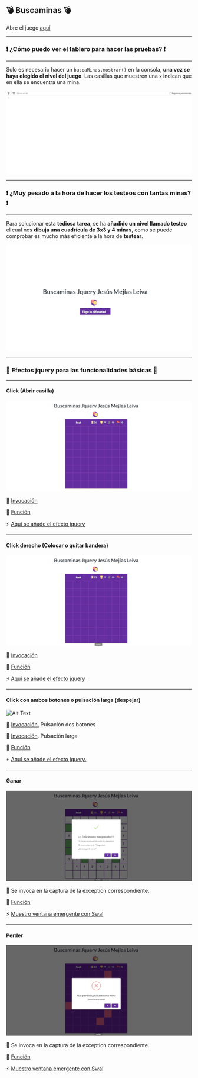 
:bomb: Buscaminas :bomb:
----
Abre el juego [aquí](https://iesgrancapitan-dwec.github.io/Buscaminas-JesusMejiasLeiva)

------------

 ### :exclamation: ¿Cómo puedo ver el tablero para hacer las pruebas? :exclamation:

------------

Solo es necesario hacer un ```buscaMinas.mostrar()``` en la consola, **una vez se haya elegido el nivel del juego**. Las casillas que muestren una ```x``` indican que en ella se encuentra una mina.

![Alt Text](images/mostrarClosure.gif)


------------

 ### :exclamation: ¿Muy pesado a la hora de hacer los testeos con tantas minas? :exclamation:

------------

Para solucionar esta **tediosa tarea**, se ha **añadido un nivel llamado testeo** el cual nos **dibuja una cuadrícula de 3x3 y 4 minas**, como se puede comprobar es mucho más eficiente a la hora de **testear**.

![Alt Text](images/nivelTesteo.gif)

------------

 ### :dizzy: Efectos jquery para las funcionalidades básicas :dizzy:

------------
#### Click (Abrir casilla)

![Alt Text](images/picar.gif)

:rocket: [Invocación](https://github.com/iesgrancapitan-dwec/Buscaminas-JesusMejiasLeiva/blob/e2033139c8581f137b01397a4815004dfa976693/js/gui.js#L93)

:memo: [Función](https://github.com/iesgrancapitan-dwec/Buscaminas-JesusMejiasLeiva/blob/e2033139c8581f137b01397a4815004dfa976693/js/gui.js#L272)

:zap: [Aquí se añade el efecto jquery](https://github.com/iesgrancapitan-dwec/Buscaminas-JesusMejiasLeiva/blob/e2033139c8581f137b01397a4815004dfa976693/js/gui.js#L145)



------------
#### Click derecho (Colocar o quitar bandera)

![Alt Text](images/marcar.gif)

:rocket: [Invocación](https://github.com/iesgrancapitan-dwec/Buscaminas-JesusMejiasLeiva/blob/e2033139c8581f137b01397a4815004dfa976693/js/gui.js#L105)

:memo: [Función](https://github.com/iesgrancapitan-dwec/Buscaminas-JesusMejiasLeiva/blob/e2033139c8581f137b01397a4815004dfa976693/js/gui.js#L308)

:zap: [Aquí se añade el efecto jquery](https://github.com/iesgrancapitan-dwec/Buscaminas-JesusMejiasLeiva/blob/e2033139c8581f137b01397a4815004dfa976693/js/gui.js#L316)



------------

#### Click con ambos botones o pulsación larga (despejar)

![Alt Text](images/despejar.gif)

:rocket: [Invocación.](https://github.com/iesgrancapitan-dwec/Buscaminas-JesusMejiasLeiva/blob/e2033139c8581f137b01397a4815004dfa976693/js/gui.js#L108) Pulsación dos botones

:rocket: [Invocación](https://github.com/iesgrancapitan-dwec/Buscaminas-JesusMejiasLeiva/blob/e2033139c8581f137b01397a4815004dfa976693/js/gui.js#L124). Pulsación larga

:memo: [Función](https://github.com/iesgrancapitan-dwec/Buscaminas-JesusMejiasLeiva/blob/master/js/gui.js#L187)

:zap: [Aquí se añade el efecto jquery.](https://github.com/iesgrancapitan-dwec/Buscaminas-JesusMejiasLeiva/blob/e2033139c8581f137b01397a4815004dfa976693/js/gui.js#L185)


------------

#### Ganar

![Alt Text](images/ganar.gif)

:rocket: Se invoca en la captura de la exception correspondiente.

:memo: [Función](https://github.com/iesgrancapitan-dwec/Buscaminas-JesusMejiasLeiva/blob/e2033139c8581f137b01397a4815004dfa976693/js/gui.js#L290)

:zap: [Muestro ventana emergente con Swal](https://github.com/iesgrancapitan-dwec/Buscaminas-JesusMejiasLeiva/blob/e2033139c8581f137b01397a4815004dfa976693/js/gui.js#L334)

------------
#### Perder

![Alt Text](images/perder.gif)

:rocket: Se invoca en la captura de la exception correspondiente.

:memo: [Función ](https://github.com/iesgrancapitan-dwec/Buscaminas-JesusMejiasLeiva/blob/e2033139c8581f137b01397a4815004dfa976693/js/gui.js#L290)

:zap: [Muestro ventana emergente con Swal](https://github.com/iesgrancapitan-dwec/Buscaminas-JesusMejiasLeiva/blob/e2033139c8581f137b01397a4815004dfa976693/js/gui.js#L334)
